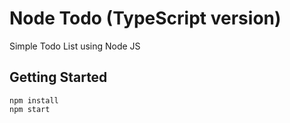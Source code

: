 # Node Todo (TypeScript version)

Simple Todo List using Node JS

## Getting Started

```
npm install
npm start
```